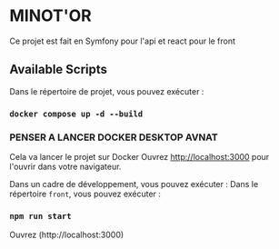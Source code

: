 # MINOT'OR

Ce projet est fait en Symfony pour l'api et react pour le front
## Available Scripts

Dans le répertoire de projet, vous pouvez exécuter :
### `docker compose up -d --build`

### PENSER A LANCER DOCKER DESKTOP AVNAT

Cela va lancer le projet sur Docker
Ouvrez [http://localhost:3000](http://localhost:3000) pour l'ouvrir dans votre navigateur.

Dans un cadre de développement, vous pouvez exécuter :
Dans le répertoire `front`, vous pouvez exécuter :
### `npm run start`

Ouvrez (http://localhost:3000)
